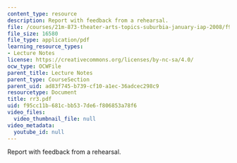 ```yaml
---
content_type: resource
description: Report with feedback from a rehearsal.
file: /courses/21m-873-theater-arts-topics-suburbia-january-iap-2008/f95cc11b681cbb537de6f806853a78f6_rr3.pdf
file_size: 16580
file_type: application/pdf
learning_resource_types:
- Lecture Notes
license: https://creativecommons.org/licenses/by-nc-sa/4.0/
ocw_type: OCWFile
parent_title: Lecture Notes
parent_type: CourseSection
parent_uid: ad83f745-b739-cf10-a1ec-36adcec298c9
resourcetype: Document
title: rr3.pdf
uid: f95cc11b-681c-bb53-7de6-f806853a78f6
video_files:
  video_thumbnail_file: null
video_metadata:
  youtube_id: null
---
```

Report with feedback from a rehearsal.
